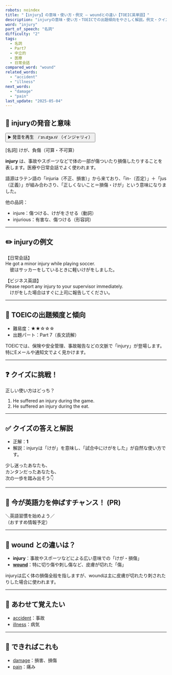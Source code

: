 ```yaml
---
robots: noindex
title: "【injury】の意味・使い方・例文 ― woundとの違い【TOEIC英単語】"
description: "injuryの意味・使い方・TOEICでの出題傾向をやさしく解説。例文・クイズ付きでwoundとの違いもわかりやすく学べます。"
word: "injury"
part_of_speech: "名詞"
difficulty: "2"
tags:
  - 名詞
  - Part7
  - 中立的
  - 医療
  - 日常会話
compared_word: "wound"
related_words:
  - "accident"
  - "illness"
next_words:
  - "damage"
  - "pain"
last_update: "2025-05-04"
---
```


## 🔰 injuryの発音と意味

<button class="play-audio" onclick="playTTS('injury')">
  <span class="play-audio-main">
    ▶️ 発音を再生　/ˈɪn.dʒə.ri/
  </span>
  <span class="play-audio-sub">
    （インジャリィ）
  </span>
</button>

[名詞] けが、負傷（可算・不可算）

**injury** は、事故やスポーツなどで体の一部が傷ついたり損傷したりすることを表します。医療や日常会話でよく使われます。

語源はラテン語の「injuria（不正、損害）」から来ており、「in-（否定）」＋「jus（正義）」が組み合わさり、「正しくないこと＝損傷・けが」という意味になりました。

他の品詞：  
- injure：傷つける、けがをさせる（動詞）
- injurious：有害な、傷つける（形容詞）

---

## ✏️ injuryの例文

【日常会話】  
He got a minor injury while playing soccer.  
　彼はサッカーをしているときに軽いけがをしました。

【ビジネス英語】  
Please report any injury to your supervisor immediately.  
　けがをした場合はすぐに上司に報告してください。

---

## 🎯 TOEICの出題頻度と傾向

- 難易度：★★☆☆☆
- 出題パート：Part 7（長文読解）

TOEICでは、保険や安全管理、事故報告などの文脈で「injury」が登場します。特にEメールや通知文でよく見かけます。

---

## ❓ クイズに挑戦！

正しい使い方はどっち？

1. He suffered an injury during the game.  
2. He suffered an injury during the eat.

---

## ✅ クイズの答えと解説

- 正解：**1**
- 解説：injuryは「けが」を意味し、「試合中にけがをした」が自然な使い方です。

少し迷ったあなたも、  
カンタンだったあなたも、  
次の一歩を踏み出そう👇️

---

## 🚀 今が英語力を伸ばすチャンス！ (PR)

<div class="info-center">
＼英語習慣を始めよう／<br>  
（おすすめ情報予定）
</div>

---

## 🤔  wound との違いは？

- **injury**：事故やスポーツなどによる広い意味での「けが・損傷」
- **[wound](/wound)**：特に切り傷や刺し傷など、皮膚が切れた「傷」

injuryは広く体の損傷全般を指しますが、woundは主に皮膚が切れたり刺されたりした場合に使われます。

---

## 🧩 あわせて覚えたい

- [accident](/accident)：事故
- [illness](/illness)：病気

---

## 📖 できればこれも

- [damage](/damage)：損害、損傷
- [pain](/pain)：痛み

<!-- cvid: aid20_bid13 -->
